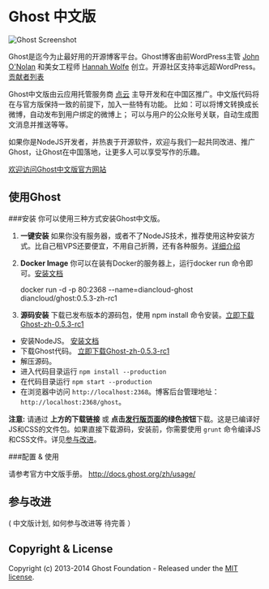 # Ghost 中文版

![Ghost Screenshot](http://diancloud-sc.stor.sinaapp.com/ghost/ghost-sc-1-980x630.jpg)

Ghost是迄今为止最好用的开源博客平台。Ghost博客由前WordPress主管  [John O'Nolan](http://twitter.com/JohnONolan) 和美女工程师 [Hannah Wolfe](http://twitter.com/ErisDS) 创立。开源社区支持率远超WordPress。 [贡献者列表](https://github.com/diancloud/Ghost/contributors)


Ghost中文版由云应用托管服务商 [点云](http://www.diancloud.com) 主导开发和在中国区推广。中文版代码将在与官方版保持一致的前提下，加入一些特有功能。 比如：可以将博文转换成长微博，自动发布到用户绑定的微博上； 可以与用户的公众账号关联，自动生成图文消息并推送等等。

如果你是NodeJS开发者，并热衷于开源软件，欢迎与我们一起共同改进、推广Ghost，让Ghost在中国落地，让更多人可以享受写作的乐趣。

[欢迎访问Ghost中文版官方网站](http://ghost.diancloud.com)



## 使用Ghost

###安装
你可以使用三种方式安装Ghost中文版。

1. **一键安装** 
如果你没有服务器，或者不了NodeJS技术，推荐使用这种安装方式。比自己租VPS还要便宜，不用自己折腾，还有各种服务。[详细介绍](http://ghost.diancloud.com/#fuwu)

2. **Docker Image** 
你可以在装有Docker的服务器上，运行docker run 命令即可。[安装文档](https://registry.hub.docker.com/u/diancloud/ghost/)

    docker run -d  -p 80:2368 --name=diancloud-ghost  diancloud/ghost:0.5.3-zh-rc1
    

3. **源码安装**
下载已发布版本的源码包，使用 npm install 命令安装。[立即下载Ghost-zh-0.5.3-rc1](https://github.com/diancloud/Ghost/releases/download/0.5.3-zh-rc1/Ghost-0.5.3-zh-rc1.zip)

 * 安装NodeJS。 [安装文档](https://github.com/joyent/node/wiki/Installation)
 * 下载Ghost代码。 [立即下载Ghost-zh-0.5.3-rc1](https://github.com/diancloud/Ghost/releases/download/0.5.3-zh-rc1/Ghost-0.5.3-zh-rc1.zip)
 * 解压源码。
 * 进入代码目录运行  `npm install --production`
 * 在代码目录运行 `npm start --production` 
 * 在浏览器中访问 `http://localhost:2368`。博客后台管理地址： `http://localhost:2368/ghost`。


  **注意:** 请通过 **上方的下载链接** 或 **点击[发行版页面](https://github.com/diancloud/Ghost/releases/download)**的**绿色按钮**下载。这是已编译好JS和CSS的文件包。如果直接下载源码，安装前，你需要使用 `grunt` 命令编译JS和CSS文件。详见[参与改进](www.github.com)。


###配置 & 使用 

请参考官方中文版手册。 http://docs.ghost.org/zh/usage/



## 参与改进
( 中文版计划, 如何参与改进等 待完善 ）


## Copyright & License

Copyright (c) 2013-2014 Ghost Foundation - Released under the [MIT license](LICENSE).

